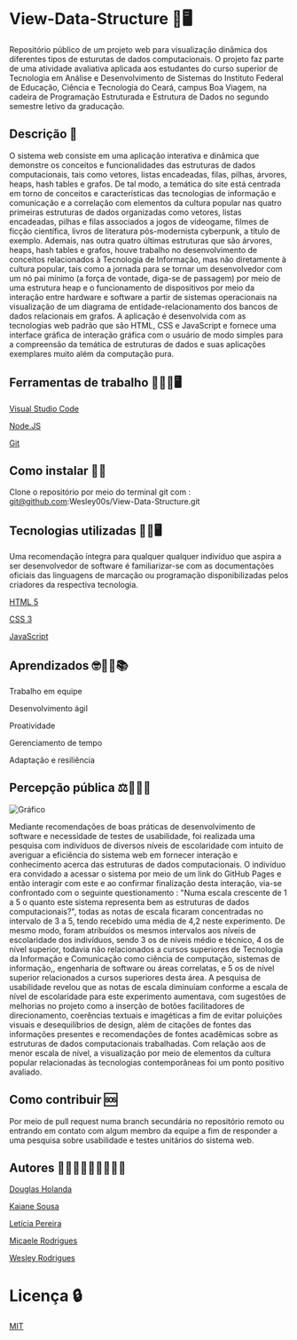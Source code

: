
# View-Data-Structure 🎲🖥️

Repositório público de um projeto web para visualização dinâmica dos diferentes tipos de esturutas de dados computacionais. O projeto faz parte de uma atividade avaliativa aplicada aos estudantes do curso superior de Tecnologia em Análise e Desenvolvimento de Sistemas do Instituto Federal de Educação, Ciência e Tecnologia do Ceará, campus Boa Viagem,
na cadeira de Programação Estruturada e Estrutura de Dados no segundo semestre letivo da graducação.

## Descrição 📄

O sistema web consiste em uma aplicação interativa e dinâmica que demonstre os conceitos e funcionalidades das estruturas de dados computacionais, tais como vetores, listas encadeadas, filas, pilhas, árvores, heaps, hash tables e grafos. De tal modo, a temática do site está centrada em torno de conceitos e características das tecnologias de informação e comunicação e a correlação com elementos da cultura popular nas quatro primeiras estruturas de dados organizadas como vetores, listas encadeadas, pilhas e filas associados a jogos de videogame, filmes de ficção científica, livros de literatura pós-modernista cyberpunk, a título de exemplo. Ademais, nas outra quatro últimas estruturas que são árvores, heaps, hash tables e grafos, houve trabalho no desenvolvimento de conceitos relacionados à Tecnologia de Informação, mas não diretamente à cultura popular, tais como a jornada para se tornar um desenvolvedor com um nó pai mínimo (a força de vontade, diga-se de passagem) por meio de uma estrutura heap e o funcionamento de dispositivos por meio da interação entre hardware e software a partir de sistemas operacionais na visualização de um diagrama de entidade-relacionamento dos bancos de dados relacionais em grafos. A aplicação é desenvolvida com as tecnologias web padrão que são HTML, CSS e JavaScript e fornece uma interface gráfica de interação gráfica com o usuário de modo simples para a compreensão da temática de estruturas de dados e suas aplicações exemplares muito além da computação pura. 

## Ferramentas de trabalho 👨🏽‍🔧🖥️

[Visual Studio Code](https://code.visualstudio.com/Download)

[Node.JS](https://nodejs.org/en)

[Git](https://git-scm.com/doc)

## Como instalar 🧑‍🔧

Clone o repositório por meio do terminal git com :
git@github.com:Wesley00s/View-Data-Structure.git

## Tecnologias utilizadas 👨‍💻🖥️

Uma recomendação íntegra para qualquer qualquer indivíduo que aspira a ser desenvolvedor de software é familiarizar-se com as documentações oficiais das linguagens de marcação ou programação disponibilizadas pelos criadores da respectiva tecnologia.

[HTML 5](https://developer.mozilla.org/en-US/docs/Web/HTML)

[CSS 3](https://developer.mozilla.org/en-US/docs/Web/CSS)

[JavaScript](https://developer.mozilla.org/pt-BR/docs/Web/JavaScript)

## Aprendizados 🤓🧑‍🎓📚

Trabalho em equipe

Desenvolvimento ágil

Proatividade

Gerenciamento de tempo

Adaptação e resiliência

## Percepção pública ⚖️👩🏽‍⚖️

![Gráfico](https://github.com/Wesley00s/View-Data-Structure/assets/129301271/d18b537d-5376-47b6-9adc-38776de5f393)

Mediante recomendações de boas práticas de desenvolvimento de software e necessidade de testes de usabilidade, foi realizada uma pesquisa com indivíduos de diversos níveis de escolaridade com intuito de averiguar a eficiência do sistema web em fornecer interação e conhecimento acerca das estruturas de dados computacionais. O indivíduo era convidado a acessar o sistema por meio de um link do GitHub Pages e então interagir com este e ao confirmar finalização desta interação, via-se confrontado com o seguinte questionamento : "Numa escala crescente de 1 a 5 o quanto este sistema representa bem as estruturas de dados computacionais?", todas as notas de escala ficaram concentradas no intervalo de 3 a 5, tendo recebido uma média de 4,2 neste experimento. De mesmo modo, foram atribuídos os mesmos intervalos aos níveis de escolaridade dos indivíduos, sendo 3 os de níveis médio e técnico, 4 os de nível superior, todavia não relacionados a cursos superiores de Tecnologia da Informação e Comunicação como ciência de computação, sistemas de informação,, engenharia de software ou áreas correlatas, e 5 os de nível superior relacionados a cursos superiores desta área. A pesquisa de usabilidade revelou que as notas de escala diminuíam conforme a escala de nível de escolaridade para este experimento aumentava, com sugestões de melhorias no projeto como a inserção de botões facilitadores de direcionamento, coerências textuais e imagéticas a fim de evitar poluições visuais e desequilíbrios de design, além de citações de fontes das informações presentes e recomendações de fontes acadêmicas sobre as estruturas de dados computacionais trabalhadas. Com relação aos de menor escala de nível, a visualização por meio de elementos da cultura popular relacionadas às tecnologias contemporâneas foi um ponto positivo avaliado. 

## Como contribuir 🆘

Por meio de pull request numa branch secundária no repositório remoto ou entrando em contato com algum membro da equipe a fim de responder a uma pesquisa sobre usabilidade e testes unitários do sistema web.

## Autores 🧑🏼‍🎓👨🏿‍🎓👩🏽‍🎓

[Douglas Holanda](https://github.com/Doug16Yanc)

[Kaiane Sousa](https://github.com/KaianeSousa)

[Letícia Pereira](https://github.com/Leititcia)

[Micaele Rodrigues](https://github.com/Micaele25)

[Wesley Rodrigues](https://github.com/Wesley00s)

# Licença 🔒

[MIT](https://choosealicense.com/licenses/mit/)



